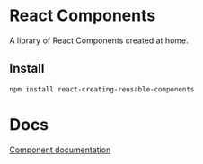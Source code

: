 # React Components

A library of React Components created at home.

## Install
```
npm install react-creating-reusable-components
```

# Docs
[Component documentation](https://jalanya.github.io/react-creating-reusable-components)
